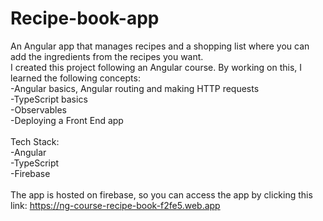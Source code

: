 # Recipe-book-app

An Angular app that manages recipes and a shopping list where you can add the ingredients from the recipes you want. <br>
I created this project following an Angular course. By working on this, I learned the following concepts:<br>
-Angular basics, Angular routing and making HTTP requests<br>
-TypeScript basics<br>
-Observables<br>
-Deploying a Front End app<br>
<br>
Tech Stack:<br>
-Angular<br>
-TypeScript<br>
-Firebase<br>
<br>
The app is hosted on firebase, so you can access the app by clicking this link: https://ng-course-recipe-book-f2fe5.web.app
